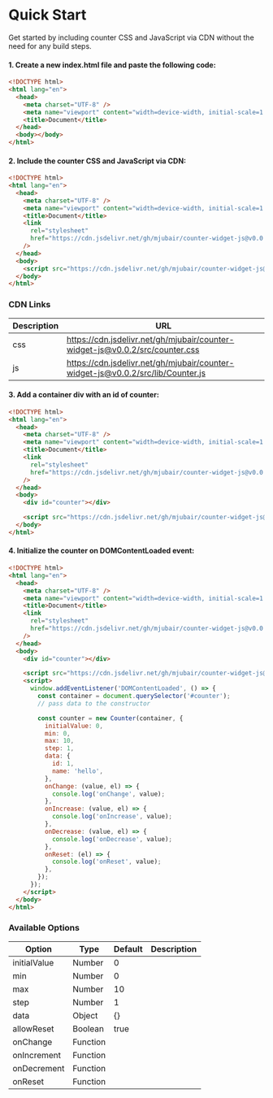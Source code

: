 # Quick Start

Get started by including counter CSS and JavaScript via CDN without the need for any build steps.

#### 1. Create a new index.html file and paste the following code:

```html
<!DOCTYPE html>
<html lang="en">
  <head>
    <meta charset="UTF-8" />
    <meta name="viewport" content="width=device-width, initial-scale=1.0" />
    <title>Document</title>
  </head>
  <body></body>
</html>
```

#### 2. Include the counter CSS and JavaScript via CDN:

```html
<!DOCTYPE html>
<html lang="en">
  <head>
    <meta charset="UTF-8" />
    <meta name="viewport" content="width=device-width, initial-scale=1.0" />
    <title>Document</title>
    <link
      rel="stylesheet"
      href="https://cdn.jsdelivr.net/gh/mjubair/counter-widget-js@v0.0.2/src/counter.css"
    />
  </head>
  <body>
    <script src="https://cdn.jsdelivr.net/gh/mjubair/counter-widget-js@v0.0.2/src/lib/Counter.js"></script>
  </body>
</html>
```

### CDN Links

| Description | URL                                                                             |
| ----------- | ------------------------------------------------------------------------------- |
| css         | https://cdn.jsdelivr.net/gh/mjubair/counter-widget-js@v0.0.2/src/counter.css    |
| js          | https://cdn.jsdelivr.net/gh/mjubair/counter-widget-js@v0.0.2/src/lib/Counter.js |

#### 3. Add a container div with an id of counter:

```html
<!DOCTYPE html>
<html lang="en">
  <head>
    <meta charset="UTF-8" />
    <meta name="viewport" content="width=device-width, initial-scale=1.0" />
    <title>Document</title>
    <link
      rel="stylesheet"
      href="https://cdn.jsdelivr.net/gh/mjubair/counter-widget-js@v0.0.2/src/counter.css"
    />
  </head>
  <body>
    <div id="counter"></div>

    <script src="https://cdn.jsdelivr.net/gh/mjubair/counter-widget-js@v0.0.2/src/lib/Counter.js"></script>
  </body>
</html>
```

#### 4. Initialize the counter on DOMContentLoaded event:

```html
<!DOCTYPE html>
<html lang="en">
  <head>
    <meta charset="UTF-8" />
    <meta name="viewport" content="width=device-width, initial-scale=1.0" />
    <title>Document</title>
    <link
      rel="stylesheet"
      href="https://cdn.jsdelivr.net/gh/mjubair/counter-widget-js@v0.0.2/src/counter.css"
    />
  </head>
  <body>
    <div id="counter"></div>

    <script src="https://cdn.jsdelivr.net/gh/mjubair/counter-widget-js@v0.0.2/src/lib/Counter.js"></script>
    <script>
      window.addEventListener('DOMContentLoaded', () => {
        const container = document.querySelector('#counter');
        // pass data to the constructor

        const counter = new Counter(container, {
          initialValue: 0,
          min: 0,
          max: 10,
          step: 1,
          data: {
            id: 1,
            name: 'hello',
          },
          onChange: (value, el) => {
            console.log('onChange', value);
          },
          onIncrease: (value, el) => {
            console.log('onIncrease', value);
          },
          onDecrease: (value, el) => {
            console.log('onDecrease', value);
          },
          onReset: (el) => {
            console.log('onReset', value);
          },
        });
      });
    </script>
  </body>
</html>
```

### Available Options

| Option       | Type     | Default | Description |
|--------------|----------|---------|-------------|
| initialValue | Number   | 0       |             |
| min          | Number   | 0       |             |
| max          | Number   | 10      |             |
| step         | Number   | 1       |             |
| data         | Object   | {}      |             |
| allowReset   | Boolean  | true    |             |
| onChange     | Function |         |             |
| onIncrement  | Function |         |             |
| onDecrement  | Function |         |             |
| onReset      | Function |         |             |


